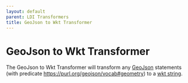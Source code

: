 ```yaml
---
layout: default
parent: LDI Transformers
title: GeoJson to Wkt Transformer
---
```


# GeoJson to Wkt Transformer

The GeoJson to Wkt Transformer will transform any [GeoJson] statements (with predicate https://purl.org/geojson/vocab#geometry) to a [wkt string][WKT].

[GeoJson]: https://geojson.org/
[WKT]: https://libgeos.org/specifications/wkt/